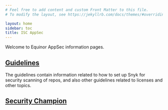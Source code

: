 ```yaml
---
# Feel free to add content and custom Front Matter to this file.
# To modify the layout, see https://jekyllrb.com/docs/themes/#overriding-theme-defaults

layout: home
sidebar: toc
title: ISC AppSec
---
```

Welcome to Equinor AppSec information pages.

## [Guidelines](./guidelines/guidelines)
The guidelines contain information related to how to set up Snyk for security
scanning of repos, and also other guidelines related to licenses and other topics.

## [Security Champion](./security-champion/security-champion.md)
